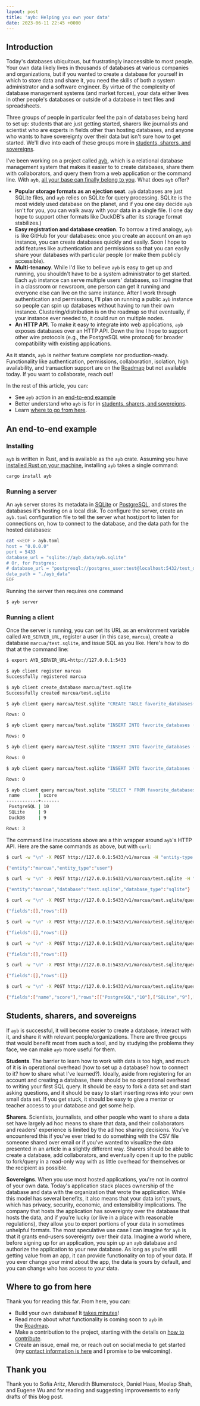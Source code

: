 ```yaml
---
layout: post
title: 'ayb: Helping you own your data'
date: 2023-06-11 22:45 +0000
---
```

## Introduction

Today's databases ubiquitous, but frustratingly inaccessible to most people. Your own data likely lives in thousands of databases at various companies and organizations, but if you wanted to create a database for yourself in which to store data and share it, you need the skills of both a system administrator and a software engineer. By virtue of the complexity of database management systems (and market forces), your data either lives in other people's databases or outside of a database in text files and spreadsheets.

Three groups of people in particular feel the pain of databases being hard to set up: students that are just getting started, sharers like journalists and scientist who are experts in fields other than hosting databases, and anyone who wants to have sovereignty over their data but isn't sure how to get started. We'll dive into each of these groups more in [students, sharers, and sovereigns](#students-sharers-and-sovereigns).

I've been working on a project called [ayb](https://github.com/marcua/ayb), which is a relational database management system that makes it easier to to create databases, share them with collaborators, and query them from a web application or the command line. With `ayb`, [all your base can finally belong to you](https://www.youtube.com/watch?v=qItugh-fFgg). What does `ayb` offer?
* **Popular storage formats as an ejection seat**. `ayb` databases are just SQLite files, and `ayb` relies on SQLite for query processing. SQLite is the most widely used database on the planet, and if you one day decide `ayb` isn't for you, you can walk away with your data in a single file. (I one day hope to support other formats like DuckDB's after its storage format stabilizes.)
* **Easy registration and database creation**. To borrow a tired analogy, `ayb` is like GitHub for your databases: once you create an account on an `ayb` instance, you can create databases quickly and easily. Soon I hope to add features like authentication and permissions so that you can easily share your databases with particular people (or make them publicly accessible).
* **Multi-tenancy**. While I'd like to believe `ayb` is easy to get up and running, you shouldn't have to be a system administrator to get started. Each `ayb` instance can serve multiple users' databases, so I imagine that in a classroom or newsroom, one person can get it running and everyone else can live on the same instance. After I work through authentication and permissions, I'll plan on running a public `ayb` instance so people can spin up databases without having to run their own instance. Clustering/distribution is on the roadmap so that eventually, if your instance ever needed to, it could run on multiple nodes.
* **An HTTP API**. To make it easy to integrate into web applications, `ayb` exposes databases over an HTTP API. Down the line I hope to support other wire protocols (e.g., the PostgreSQL wire protocol) for broader compatibility with existing applications.

As it stands, `ayb` is neither feature complete nor production-ready. Functionality like authentication, permissions, collaboration, isolation, high availability, and transaction support are on the [Roadmap](https://github.com/marcua/ayb#roadmap) but not available today. If you want to collaborate, reach out!

In the rest of this article, you can:
* See `ayb` action in an [end-to-end example](#an-end-to-end-example)
* Better understand who `ayb` is for in [students, sharers, and sovereigns](#students-sharers-and-sovereigns).
* Learn [where to go from here](#where-to-go-from-here).

## An end-to-end example

### Installing
`ayb` is written in Rust, and is available as the `ayb` crate. Assuming you have [installed Rust on your machine](https://www.rust-lang.org/tools/install), installing `ayb` takes a single command:

```bash
cargo install ayb
```

### Running a server
An `ayb` server stores its metadata in [SQLite](https://www.sqlite.org/index.html) or [PostgreSQL](https://www.postgresql.org/), and stores the databases it's hosting on a local disk. To configure the server, create an `ayb.toml` configuration file to tell the server what host/port to listen for connections on, how to connect to the database, and the data path for the hosted databases:

```bash
cat <<EOF > ayb.toml
host = "0.0.0.0"
port = 5433
database_url = "sqlite://ayb_data/ayb.sqlite"
# Or, for Postgres:
# database_url = "postgresql://postgres_user:test@localhost:5432/test_db"
data_path = "./ayb_data"
EOF
```

Running the server then requires one command
```bash
$ ayb server
```


### Running a client
Once the server is running, you can set its URL as an environment variable called `AYB_SERVER_URL`, register a user (in this case, `marcua`), create a database `marcua/test.sqlite`, and issue SQL as you like. Here's how to do that at the command line:

```bash
$ export AYB_SERVER_URL=http://127.0.0.1:5433

$ ayb client register marcua
Successfully registered marcua

$ ayb client create_database marcua/test.sqlite
Successfully created marcua/test.sqlite

$ ayb client query marcua/test.sqlite "CREATE TABLE favorite_databases(name varchar, score integer);"

Rows: 0

$ ayb client query marcua/test.sqlite "INSERT INTO favorite_databases (name, score) VALUES (\"PostgreSQL\", 10);"

Rows: 0

$ ayb client query marcua/test.sqlite "INSERT INTO favorite_databases (name, score) VALUES (\"SQLite\", 9);"

Rows: 0

$ ayb client query marcua/test.sqlite "INSERT INTO favorite_databases (name, score) VALUES (\"DuckDB\", 9);"

Rows: 0

$ ayb client query marcua/test.sqlite "SELECT * FROM favorite_databases;"
 name       | score 
------------+-------
 PostgreSQL | 10 
 SQLite     | 9 
 DuckDB     | 9 

Rows: 3
```

The command line invocations above are a thin wrapper around `ayb`'s HTTP API. Here are the same commands as above, but with `curl`:
```bash
$ curl -w "\n" -X POST http://127.0.0.1:5433/v1/marcua -H "entity-type: user"

{"entity":"marcua","entity_type":"user"}

$ curl -w "\n" -X POST http://127.0.0.1:5433/v1/marcua/test.sqlite -H "db-type: sqlite"

{"entity":"marcua","database":"test.sqlite","database_type":"sqlite"}

$ curl -w "\n" -X POST http://127.0.0.1:5433/v1/marcua/test.sqlite/query -d 'CREATE TABLE favorite_databases(name varchar, score integer);'

{"fields":[],"rows":[]}

$ curl -w "\n" -X POST http://127.0.0.1:5433/v1/marcua/test.sqlite/query -d "INSERT INTO favorite_databases (name, score) VALUES (\"PostgreSQL\", 10);"

{"fields":[],"rows":[]}

$ curl -w "\n" -X POST http://127.0.0.1:5433/v1/marcua/test.sqlite/query -d "INSERT INTO favorite_databases (name, score) VALUES (\"SQLite\", 9);"

{"fields":[],"rows":[]}

$ curl -w "\n" -X POST http://127.0.0.1:5433/v1/marcua/test.sqlite/query -d "INSERT INTO favorite_databases (name, score) VALUES (\"DuckDB\", 9);"

{"fields":[],"rows":[]}

$ curl -w "\n" -X POST http://127.0.0.1:5433/v1/marcua/test.sqlite/query -d "SELECT * FROM favorite_databases;"

{"fields":["name","score"],"rows":[["PostgreSQL","10"],["SQLite","9"],["DuckDB","9"]]}
```

## Students, sharers, and sovereigns 
If `ayb` is successful, it will become easier to create a database, interact with it, and share it with relevant people/organizations. There are three groups that would benefit most from such a tool, and by studying the problems they face, we can make `ayb` more useful for them.

**Students**. The barrier to learn how to work with data is too high, and much of it is in operational overhead (how to set up a database? how to connect to it? how to share what I've learned?). Ideally, aside from registering for an account and creating a database, there should be no operational overhead to writing your first SQL query. It should be easy to fork a data set and start asking questions, and it should be easy to start inserting rows into your own small data set. If you get stuck, it should be easy to give a mentor or teacher access to your database and get some help.

**Sharers**. Scientists, journalists, and other people who want to share a data set have largely ad hoc means to share that data, and their collaborators and readers' experience is limited by the ad hoc sharing decisions. You've encountered this if you've ever tried to do something with the CSV file someone shared over email or if you've wanted to visualize the data presented in an article in a slightly different way. Sharers should be able to create a database, add collaborators, and eventually open it up to the public to fork/query in a read-only way with as little overhead for themselves or the recipient as possible.

**Sovereigns**. When you use most hosted applications, you're not in control of your own data. Today's application stack places ownership of the database and data with the organization that wrote the application. While this model has several benefits, it also means that your data isn't yours, which has privacy, security, economic, and extensibility implications. The company that hosts the application has sovereignty over the database that hosts the data, and if you're lucky (or live in a place with reasonable regulations), they allow you to export portions of your data in sometimes unhelpful formats. The most speculative use case I can imagine for `ayb` is that it grants end-users sovereignty over their data. Imagine a world where, before signing up for an application, you spin up an `ayb` database and authorize the application to your new database. As long as you're still getting value from an app, it can provide functionality on top of your data. If you ever change your mind about the app, the data is yours by default, and you can change who has access to your data.

## Where to go from here
Thank you for reading this far. From here, you can:
* Build your own database! It [takes minutes](https://github.com/marcua/ayb#getting-started)!
* Read more about what functionality is coming soon to `ayb` in the [Roadmap](https://github.com/marcua/ayb#roadmap).
* Make a contribution to the project, starting with the details on [how to contribute](https://github.com/marcua/ayb#contributing).
* Create an issue, email me, or reach out on social media to get started (my [contact information is here](https://marcua.net/) and I promise to be welcoming).

## Thank you
Thank you to Sofía Aritz, Meredith Blumenstock, Daniel Haas, Meelap Shah, and Eugene Wu and for reading and suggesting improvements to early drafts of this blog post.
